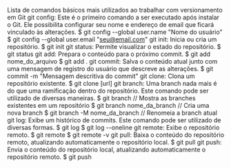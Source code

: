 Lista de comandos básicos mais utilizados ao trabalhar com versionamento em Git
git config: Este é o primeiro comando a ser executado após instalar o Git. Ele possibilita configurar seu nome e endereço de email que ficará vinculado às alterações.
$ git config --global user.name "Nome do usuário"
$ git config --global user.email "seu@email.com"
git init: Inicia ou cria um repositório.
$ git init
git status: Permite visualizar o estado do repositório.
$ git status
git add: Prepara o conteúdo para o próximo commit.
$ git add nome_do_arquivo
$ git add .
git commit: Salva o conteúdo atual junto com uma mensagem de registro do usuário que descreve as alterações.
$ git commit -m "Mensagem descritiva do commit"
git clone: Clona um repositório existente.
$ git clone [url]
git branch: Uma branch nada mais é do que uma ramificação dentro do repositório. Este comando pode ser utilizado de diversas maneiras.
$ git branch // Mostra as branches existentes em um repositório
$ git branch nome_da_branch // Cria uma nova branch
$ git branch -M nome_da_branch // Renomeia a branch atual
git log: Exibe um histórico de commits. Este comando pode ser utilizado de diversas formas.
$ git log
$ git log --oneline
git remote: Exibe o repositório remoto.
$ git remote
$ git remote -v
git pull: Baixa o conteúdo do repositório remoto, atualizando automaticamente o repositório local.
$ git pull
git push: Envia o conteúdo do repositório local, atualizando automaticamente o repositório remoto.
$ git push